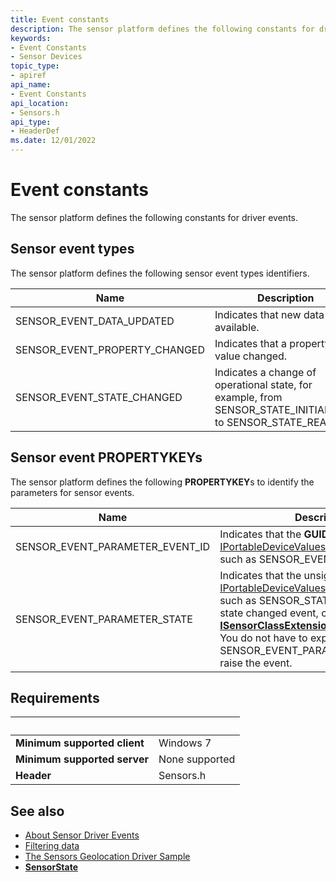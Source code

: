```yaml
---
title: Event constants
description: The sensor platform defines the following constants for driver events.
keywords:
- Event Constants
- Sensor Devices
topic_type:
- apiref
api_name:
- Event Constants
api_location:
- Sensors.h
api_type:
- HeaderDef
ms.date: 12/01/2022
---
```


# Event constants

The sensor platform defines the following constants for driver events.

## Sensor event types

The sensor platform defines the following sensor event types identifiers.

| Name | Description |
|---|---|
| SENSOR_EVENT_DATA_UPDATED | Indicates that new data is available. |
| SENSOR_EVENT_PROPERTY_CHANGED | Indicates that a property value changed. |
| SENSOR_EVENT_STATE_CHANGED | Indicates a change of operational state, for example, from SENSOR_STATE_INITIALIZING to SENSOR_STATE_READY. |

## Sensor event PROPERTYKEYs

The sensor platform defines the following **PROPERTYKEY**s to identify the parameters for sensor events.

|Name|Description|
|--|--|
|SENSOR_EVENT_PARAMETER_EVENT_ID|Indicates that the **GUID** value in [IPortableDeviceValues](/windows-hardware/drivers/ddi/portabledevicetypes/nn-portabledevicetypes-iportabledevicevalues) is an event type ID, such as SENSOR_EVENT_DATA_UPDATED.|
|SENSOR_EVENT_PARAMETER_STATE|Indicates that the unsigned integer value in [IPortableDeviceValues](/windows-hardware/drivers/ddi/portabledevicetypes/nn-portabledevicetypes-iportabledevicevalues) is a sensor state, such as SENSOR_STATE_READY. To raise a state changed event, call **[ISensorClassExtension::PostStateChange](/windows-hardware/drivers/ddi/sensorsclassextension/nf-sensorsclassextension-isensorclassextension-poststatechange)**. You do not have to explicitly specify SENSOR_EVENT_PARAMETER_STATE to raise the event.|

## Requirements

| &nbsp; | &nbsp; |
|---|---|
| **Minimum supported client** | Windows 7 |
| **Minimum supported server** | None supported |
| **Header** | Sensors.h |

## See also

- [About Sensor Driver Events](about-sensor-driver-events.md)
- [Filtering data](filtering-data.md)
- [The Sensors Geolocation Driver Sample](../gnss/sensors-geolocation-driver-sample.md)
- **[SensorState](/windows-hardware/drivers/ddi/sensorsclassextension/ne-sensorsclassextension-__midl___midl_itf_windowssensorclassextension_0000_0000_0001)**
